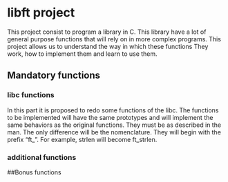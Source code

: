# libft project
This project consist to program a library in C. This library have a lot of general purpose functions that will rely on in more complex programs.
This project allows us to understand the way in which these functions They work, how to implement them and learn to use them.

## Mandatory functions
### libc functions
In this part it is proposed to redo some functions of the libc. The functions to be implemented will have the same prototypes and will implement the same behaviors as the original functions. They must be as described in the man. The only difference will be the nomenclature.
They will begin with the prefix “ft_”. For example, strlen will become ft_strlen.

### additional functions

##Bonus functions
